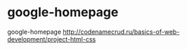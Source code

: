 # google-homepage
google-homepage
http://codenamecrud.ru/basics-of-web-development/project-html-css

